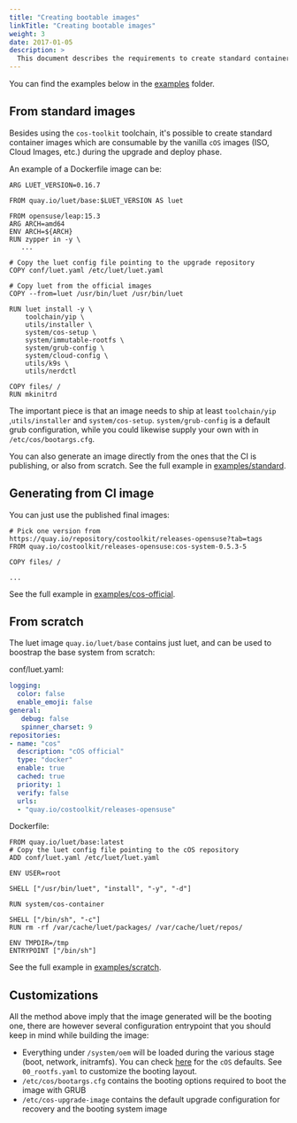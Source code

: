 ```yaml
---
title: "Creating bootable images"
linkTitle: "Creating bootable images"
weight: 3
date: 2017-01-05
description: >
  This document describes the requirements to create standard container images that can be used for `cOS` deployments
---
```



You can find the examples below in the [examples](https://github.com/rancher-sandbox/cOS-toolkit/tree/master/examples) folder.

## From standard images

Besides using the `cos-toolkit` toolchain, it's possible to create standard container images which are consumable by the vanilla `cOS` images (ISO, Cloud Images, etc.) during the upgrade and deploy phase.

An example of a Dockerfile image can be:

```
ARG LUET_VERSION=0.16.7

FROM quay.io/luet/base:$LUET_VERSION AS luet

FROM opensuse/leap:15.3
ARG ARCH=amd64
ENV ARCH=${ARCH}
RUN zypper in -y \
   ...

# Copy the luet config file pointing to the upgrade repository
COPY conf/luet.yaml /etc/luet/luet.yaml

# Copy luet from the official images
COPY --from=luet /usr/bin/luet /usr/bin/luet

RUN luet install -y \
    toolchain/yip \
    utils/installer \
    system/cos-setup \
    system/immutable-rootfs \
    system/grub-config \
    system/cloud-config \
    utils/k9s \
    utils/nerdctl

COPY files/ /
RUN mkinitrd

```

The important piece is that an image needs to ship at least `toolchain/yip` ,`utils/installer` and `system/cos-setup`. `system/grub-config` is a default grub configuration, while you could likewise supply your own with in `/etc/cos/bootargs.cfg`.

You can also generate an image directly from the ones that the CI is publishing, or also from scratch. See the full example in [examples/standard](https://github.com/rancher-sandbox/cOS-toolkit/tree/master/examples/standard).

## Generating from CI image

You can just use the published final images:

```
# Pick one version from https://quay.io/repository/costoolkit/releases-opensuse?tab=tags
FROM quay.io/costoolkit/releases-opensuse:cos-system-0.5.3-5 

COPY files/ /

...
```

See the full example in [examples/cos-official](https://github.com/rancher-sandbox/cOS-toolkit/tree/master/examples/cos-official).

## From scratch

The luet image `quay.io/luet/base` contains just luet, and can be used to boostrap the base system from scratch:

conf/luet.yaml:
```yaml
logging:
  color: false
  enable_emoji: false
general:
   debug: false
   spinner_charset: 9
repositories:
- name: "cos"
  description: "cOS official"
  type: "docker"
  enable: true
  cached: true
  priority: 1
  verify: false
  urls:
  - "quay.io/costoolkit/releases-opensuse"
```

Dockerfile:
```
FROM quay.io/luet/base:latest
# Copy the luet config file pointing to the cOS repository
ADD conf/luet.yaml /etc/luet/luet.yaml

ENV USER=root

SHELL ["/usr/bin/luet", "install", "-y", "-d"]

RUN system/cos-container

SHELL ["/bin/sh", "-c"]
RUN rm -rf /var/cache/luet/packages/ /var/cache/luet/repos/

ENV TMPDIR=/tmp
ENTRYPOINT ["/bin/sh"]
```

See the full example in [examples/scratch](https://github.com/rancher-sandbox/cOS-toolkit/tree/master/examples/scratch).

## Customizations

All the method above imply that the image generated will be the booting one, there are however several configuration entrypoint that you should keep in mind while building the image:

- Everything under `/system/oem` will be loaded during the various stage (boot, network, initramfs). You can check [here](https://github.com/rancher-sandbox/cOS-toolkit/tree/e411d8b3f0044edffc6fafa39f3097b471ef46bc/packages/cloud-config/oem) for the `cOS` defaults. See `00_rootfs.yaml` to customize the booting layout.
- `/etc/cos/bootargs.cfg` contains the booting options required to boot the image with GRUB
- `/etc/cos-upgrade-image` contains the default upgrade configuration for recovery and the booting system image